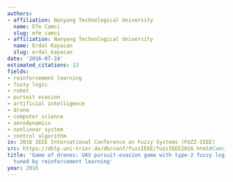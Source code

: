 ```yaml
---
authors:
- affiliation: Nanyang Technological University
  name: Efe Camci
  slug: efe_camci
- affiliation: Nanyang Technological University
  name: Erdal Kayacan
  slug: erdal_kayacan
date: '2016-07-24'
estimated_citations: 13
fields:
- reinforcement learning
- fuzzy logic
- robot
- pursuit evasion
- artificial intelligence
- drone
- computer science
- aerodynamics
- nonlinear system
- control algorithm
in: 2016 IEEE International Conference on Fuzzy Systems (FUZZ-IEEE)
src: https://dblp.uni-trier.de/db/conf/fuzzIEEE/fuzzIEEE2016.html#CamciK16
title: 'Game of drones: UAV pursuit-evasion game with type-2 fuzzy logic controllers
  tuned by reinforcement learning'
year: 2016
---
```

